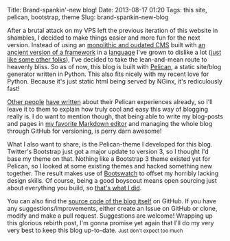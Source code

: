 Title: Brand-spankin'-new blog!
Date: 2013-08-17 01:20
Tags: this site, pelican, bootstrap, theme
Slug: brand-spankin-new-blog

After a brutal attack on my VPS left the previous iteration of this website in shambles, I decided to make things easier and more fun for the next version. Instead of using an [monolithic and oudated CMS](http://diem-project.org/) built with [an ancient version of a framework](http://symfony.com/legacy) in a [language](http://php.net/) I've grown to dislike a lot ([just like some other folks](http://me.veekun.com/blog/2012/04/09/php-a-fractal-of-bad-design/)), I've decided to take the lean-and-mean route to heavenly bliss. So as of now, this blog is built with [Pelican](http://getpelican.com), a static site/blog generator written in Python. This also fits nicely with my recent love for Python. Because it's just static html being served by NGinx, it's rediculously fast!

[Other people](http://arunrocks.com/moving-blogs-to-pelican/) [have written](http://jakevdp.github.io/blog/2013/05/07/migrating-from-octopress-to-pelican/) about their Pelican experiences already, so I'll leave it to them to explain how truly cool and easy this way of blogging really is. I do want to mention though, that being able to write my blog-posts and pages in [my favorite Markdown editor](http://mouapp.com/) and managing the whole blog through GitHub for versioning, is perry darn awesome!

What I also want to share, is the Pelican-theme I developed for this blog. Twitter's Bootstrap just got a major update to version 3, so I thought I'd base my theme on that. Nothing like a Bootstrap 3 theme existed yet for Pelican, so I looked at some existing themes and hacked something new together. The result makes use of [Bootswatch](http://bootswatch.com/) to offset my horribly lacking design skills. Of course, being a good boyscout means open sourcing just about everything you build, so [that's what I did](https://github.com/DandyDev/pelican-bootstrap3).

You can also find the [source code of the blog itself](https://github.com/DandyDev/dandydev.net) on GitHub. If you have any suggestions/improvements, either create an Issue on GitHub or clone, modify and make a pull request. Suggestions are welcome! Wrapping up this glorious rebirth post, I'm gonna promise yet again that I'll do my very very best to keep this blog up-to-date. <small>Just don't expect too much</small>
